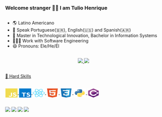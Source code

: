 ### Welcome stranger 👋🏽 I am Tulio Henrique
##

* 🌎 Latino Americano
* 🦜 Speak Portuguese(🇧🇷), English(🇺🇸) and Spanish(🇦🇷)
* 📜 Master in Technological Innovation, Bachelor in Information Systems
* 🧑🏽‍💻 Work with Software Engineering
* 😄 Pronouns: Ele/He/Él

<br>

<div align="center">
  <a href="https://github.com/tuliohds">
  <img height="180em" src="https://github-readme-stats.vercel.app/api?username=tuliohds&show_icons=true&theme=dracula&include_all_commits=true&count_private=true"/>
  <img height="180em" src="https://github-readme-stats.vercel.app/api/top-langs/?username=tuliohds&layout=compact&langs_count=7&theme=dracula"/>
</div>
<br> 

🔮 Hard Skills </br>

<div style="display: inline_block;"><br>
  <img align="center" alt="Tulio-Js" height="30" width="40" src="https://raw.githubusercontent.com/devicons/devicon/master/icons/javascript/javascript-plain.svg">
  <img align="center" alt="Tulio-Ts" height="30" width="40" src="https://raw.githubusercontent.com/devicons/devicon/master/icons/typescript/typescript-plain.svg">
  <img align="center" alt="Tulio-React" height="30" width="40" src="https://raw.githubusercontent.com/devicons/devicon/master/icons/react/react-original.svg">
  <img align="center" alt="Tulio-HTML" height="30" width="40" src="https://raw.githubusercontent.com/devicons/devicon/master/icons/html5/html5-original.svg">
  <img align="center" alt="Tulio-CSS" height="30" width="40" src="https://raw.githubusercontent.com/devicons/devicon/master/icons/css3/css3-original.svg">
  <img align="center" alt="Tulio-Python" height="30" width="40" src="https://raw.githubusercontent.com/devicons/devicon/master/icons/python/python-original.svg">
  <img align="center" alt="Tulio-Csharp" height="30" width="40" src="https://raw.githubusercontent.com/devicons/devicon/master/icons/csharp/csharp-original.svg">
</div>

##

<a href = "mailto:tuliohenriquess@gmail.com"><img src="https://img.shields.io/badge/-Gmail-%23333?style=for-the-badge&logo=gmail&logoColor=white" target="_blank"></a>
<a href="https://www.linkedin.com/in/tuliohds" target="_blank"><img src="https://img.shields.io/badge/-LinkedIn-%230077B5?style=for-the-badge&logo=linkedin&logoColor=white" target="_blank"></a>
<a href="https://www.behance.net/tuliohds" target="_blank"><img src="https://aleen42.github.io/badges/src/behance.svg" height="28" target="_blank"></a>
<a href="https://medium.com/@tuliohds" target="_blank"><img src="https://img.shields.io/badge/Medium-12100E?style=for-the-badge&logo=medium&logoColor=white" height="28" target="_blank"></a>
